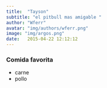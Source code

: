 ```yaml
---
title:  "Tayson"
subtitle: "el pitbull mas amigable "
author: "Wferr"
avatar: "img/authors/wferr.png"
image: "img/argos.png"
date:   2015-04-22 12:12:12
---
```


### Comida favorita
- carne
- pollo

